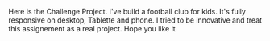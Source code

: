 Here is the Challenge Project. I've build a football club for kids. It's fully responsive on desktop, Tablette and phone.
I tried to be innovative and treat this assignement as a real project.
Hope you like it
